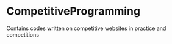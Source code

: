 # CompetitiveProgramming
Contains codes written on competitive websites in practice and competitions
